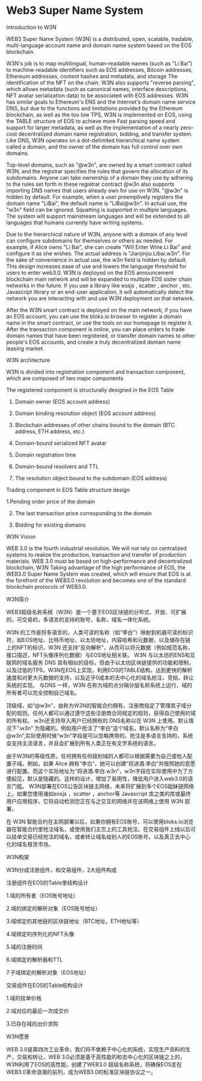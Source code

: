 # Web3 Super Name System

Introduction to W3N

WEB3 Super Name System (W3N) is a distributed, open, scalable, tradable, multi-language account name and domain name system based on the EOS blockchain.

W3N's job is to map multilingual, human-readable names (such as "Li Bai") to machine-readable identifiers such as EOS addresses, Bitcoin addresses, Ethereum addresses, content hashes and metadata, and storage The identification of the NFT on the chain. W3N also supports "reverse parsing", which allows metadata (such as canonical names, interface descriptions, NFT avatar serialization data) to be associated with EOS addresses. W3N has similar goals to Ethereum's ENS and the Internet's domain name service DNS, but due to the functions and limitations provided by the Ethereum blockchain, as well as the too low TPS, W3N is implemented on EOS, using the TABLE structure of EOS to achieve more Fast parsing speed and support for larger metadata, as well as the implementation of a nearly zero-cost decentralized domain name registration, bidding, and transfer system. Like DNS, W3N operates on a dot-delimited hierarchical name system called a domain, and the owner of the domain has full control over own domains.

Top-level domains, such as "@w3n", are owned by a smart contract called W3N, and the registrar specifies the rules that govern the allocation of its subdomains. Anyone can take ownership of a domain they use by adhering to the rules set forth in these registrar contract @w3n also supports importing DNS names that users already own for use on W3N. "@w3n" is hidden by default. For example, when a user preemptively registers the domain name "LiBai", the default name is "LiBai@w3n". In actual use, the "w3n" field can be ignored. Squatting is supported in multiple languages. The system will support mainstream languages and will be extended to all languages that humans currently have writing systems.

Due to the hierarchical nature of W3N, anyone with a domain of any level can configure subdomains for themselves or others as needed. For example, if Alice owns "Li Bai", she can create "Will Enter Wine.Li Bai" and configure it as she wishes. The actual address is "Jianjinjiu.Libai.w3n". For the sake of convenience in actual use, the w3n field is hidden by default. This design increases ease of use and lowers the language threshold for users to enter web3.0. W3N is deployed on the EOS announcement blockchain main network and will be expanded to multiple EOS sister chain networks in the future. If you use a library like eosjs , scatter , anchor , etc. Javascript library or an end-user application, it will automatically detect the network you are interacting with and use W3N deployment on that network.

After the W3N smart contract is deployed on the main network, if you have an EOS account, you can use the bloks.io browser to register a domain name in the smart contract, or use the tools on our homepage to register it. After the transaction component is online, you can place orders to trade domain names that have been registered, or transfer domain names to other people's EOS accounts, and create a truly decentralized domain name leasing market.

W3N architecture

W3N is divided into registration component and transaction component, which are composed of two major components

The registered component is structurally designed in the EOS Table

1. Domain owner (EOS account address)

2. Domain binding resolution object (EOS account address)

3. Blockchain addresses of other chains bound to the domain (BTC address, ETH address, etc.)

4. Domain-bound serialized NFT avatar

5. Domain registration time

6. Domain-bound resolvers and TTL

7. The resolution object bound to the subdomain (EOS address)

Trading component in EOS Table structure design

1.Pending order price of the domain

2. The last transaction price corresponding to the domain

3. Bidding for existing domains

W3N Vision

WEB 3.0 is the fourth industrial revolution. We will not rely on centralized systems to realize the production, transaction and transfer of production materials. WEB 3.0 must be based on high-performance and decentralized blockchain, W3N Taking advantage of the high performance of EOS, the WEB3.0 Super Name System was created, which will ensure that EOS is at the forefront of the WEB3.0 revolution and becomes one of the standard blockchain protocols of WEB3.0.


W3N简介

WEB3超级名称系统（W3N）是一个基于EOS区块链的分布式、开放、可扩展的，可交易的，多语言的支持的账号，名称，域名一体化系统。

W3N 的工作是将多语言的，人类可读的名称（如“李白”）映射到机器可读的标识符，如EOS地址、比特币地址、以太坊地址，内容哈希和元数据，以及储存在链上的NFT的标识。W3N 还支持“反向解析”，从而可以将元数据（例如规范名称，接口描述，NFT头像序列化数据）与EOS地址相关联。
W3N 与以太坊的ENS和互联网的域名服务 DNS 具有相似的目标，但由于以太坊区块链提供的功能和限制，以及过低的TPS，W3N在EOS上实现，利用EOS的TABLE结构，达到更快的解析速度和对更大元数据的支持，以及近乎0成本的去中心化的域名抢注，竞拍，转让系统的实现。 与DNS 一样，W3N 在称为域的点分隔分层名称系统上运行，域的所有者可以完全控制自己域名。

顶级域，如“@w3n”，由称为W3N的智能合约拥有，注册商指定了管理其子域分配的规则。任何人都可以通过遵守这些注册商合同规定的规则，获得自己使用的域的所有权。 w3n还支持导入用户已经拥有的 DNS名称以在 W3N 上使用。默认情况下“.w3n” 为隐藏的。例如用户抢注了“李白”这个域名，默认名称为“李白@w3n”,实际使用时候“w3n”字段是可以忽略携带的。抢注是多语言支持的，系统会支持主流语言，并且会扩展到所有人类正在有文字系统的语言。

由于W3N的等级性质，任何拥有任何级别域的人都可以根据需要为自己或他人配置子域。例如，如果 Alice 拥有“李白”，她可以创建“将进酒.李白”并按照她的意愿进行配置。而这个实际地址为“将进酒.李白.w3n”，w3n字段在实际使用中为了方便起见，默认是隐藏的。这样的设计，增加了易用性，降低用户进入web3.0的语言门槛。
W3N部署在EOS公告区块链主网络，未来将扩展到多个EOS姐妹链网络上。如果您使用诸如eosjs ，scatter ，anchor等 Javascript 库之类的库或最终用户应用程序，它将自动检测您正在与之交互的网络并在该网络上使用 W3N 部署。

在 W3N 智能合约在主网部署以后，如果你拥有EOS账号，可以使用bloks.io浏览器在智能合约里抢注域名，或使用我们主页上的工具抢注。在交易组件上线以后可以挂单交易已经抢注的域名，或者转让域名给别人的EOS账号，以及真正去中心化的域名租赁市场。

W3N构架

W3N分成注册组件，和交易组件，2大组件构成

注册组件在EOS的Table里结构设计

 1.域的所有者（EOS账号地址）

 2.域的绑定的解析对象（EOS账号地址）

 3.域绑定的其他链的区块链地址（BTC地址，ETH地址等）

 4.域绑定的序列化的NFT头像

 5.域的注册时间

 6.域绑定的解析器和TTL

 7.子域绑定的解析对象（EOS地址）


交易组件在EOS的Table结构设计

 1.域的挂单价格

 2.域对应的最后一次成交价

 3.已存在域的出价求购


W3N愿景

WEB 3.0是第四次工业革命，我们将不依赖于中心化的系统，实现生产资料的生产，交易和转让，WEB 3.0必须是基于高性能的和去中心化的区块链之上的，W3N利用了EOS的高性能，创建了WEB3.0 超级名称系统，将确保EOS走在WEB3.0革命浪潮的前列，成为WEB3.0的标准区块链协议之一。

